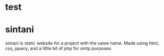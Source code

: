 # test
# sintani
sintani is static website for a project with the same name. Made using html, css, jquery, and a little bit of php for smtp purposes.
